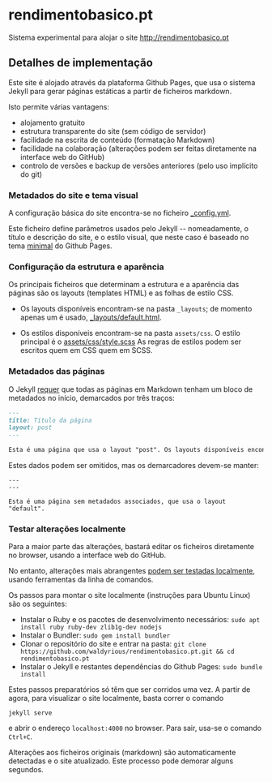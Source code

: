 # rendimentobasico.pt

Sistema experimental para alojar o site http://rendimentobasico.pt

## Detalhes de implementação

Este site é alojado através da plataforma Github Pages, que usa o sistema Jekyll para gerar páginas estáticas a partir de ficheiros markdown.

Isto permite várias vantagens:
* alojamento gratuito
* estrutura transparente do site (sem código de servidor)
* facilidade na escrita de conteúdo (formatação Markdown)
* facilidade na colaboração (alterações podem ser feitas diretamente na interface web do GitHub)
* controlo de versões e backup de versões anteriores (pelo uso implícito do git)

### Metadados do site e tema visual

A configuração básica do site encontra-se no ficheiro [_config.yml](https://github.com/waldyrious/rendimentobasico.pt/blob/master/_config.yml).

Este ficheiro define parâmetros usados pelo Jekyll -- nomeadamente, o título e descrição do site, e o estilo visual,
que neste caso é baseado no tema [minimal](https://github.com/pages-themes/minimal) do Github Pages.

### Configuração da estrutura e aparência

Os principais ficheiros que determinam a estrutura e a aparência das páginas são os layouts (templates HTML) e as folhas de estilo CSS.

* Os layouts disponíveis encontram-se na pasta `_layouts`; de momento apenas um é usado, [_layouts/default.html](https://github.com/waldyrious/rendimentobasico.pt/blob/master/_layouts/default.html).

* Os estilos disponíveis encontram-se na pasta `assets/css`. O estilo principal é o [assets/css/style.scss](https://github.com/waldyrious/rendimentobasico.pt/blob/master/assets/css/style.scss)
  As regras de estilos podem ser escritos quem em CSS quem em SCSS.

### Metadados das páginas

O Jekyll [requer](https://help.github.com/articles/configuring-jekyll/#front-matter-is-required)
que todas as páginas em Markdown tenham um bloco de metadados no início, demarcados por três traços:

```markdown
---
title: Título da página
layout: post
---

Esta é uma página que usa o layout "post". Os layouts disponíveis encontram-se na pasta `_layouts`.
```

Estes dados podem ser omitidos, mas os demarcadores devem-se manter:

```
---
---

Esta é uma página sem metadados associados, que usa o layout "default".
```

### Testar alterações localmente

Para a maior parte das alterações, bastará editar os ficheiros diretamente no browser,
usando a interface web do GitHub.

No entanto, alterações mais abrangentes
[podem ser testadas localmente](https://help.github.com/articles/setting-up-your-github-pages-site-locally-with-jekyll/),
usando ferramentas da linha de comandos.

Os passos para montar o site localmente (instruções para Ubuntu Linux) são os seguintes:

* Instalar o Ruby e os pacotes de desenvolvimento necessários:
  `sudo apt install ruby ruby-dev zlib1g-dev nodejs`
* Instalar o Bundler:
  `sudo gem install bundler`
* Clonar o repositório do site e entrar na pasta:
  `git clone https://github.com/waldyrious/rendimentobasico.pt.git && cd rendimentobasico.pt`
* Instalar o Jekyll e restantes dependências do Github Pages:
  `sudo bundle install`

Estes passos preparatórios só têm que ser corridos uma vez.
A partir de agora, para visualizar o site localmente, basta correr o comando

    jekyll serve

e abrir o endereço `localhost:4000` no browser. Para sair, usa-se o comando `Ctrl+C`.

Alterações aos ficheiros originais (markdown) são automaticamente detectadas e o site atualizado.
Este processo pode demorar alguns segundos.
